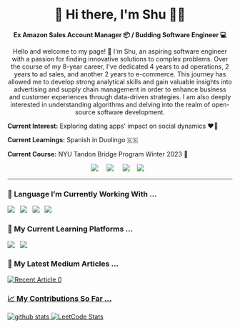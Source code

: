 

<h1 align='center'> 👋 Hi there, I'm Shu 👩‍💻 </h1>

<p align='center'> <strong> Ex Amazon Sales Account Manager 📦 / Budding Software Engineer 💻</strong>

<p align='center'>
Hello and welcome to my page! 🤗 I'm Shu, an aspiring software engineer with a passion for finding innovative solutions to complex problems. Over the course of my 8-year career, I've dedicated 4 years to ad operations, 2 years to ad sales, and another 2 years to e-commerce. This journey has allowed me to develop strong analytical skills and gain valuable insights into advertising and supply chain management in order to enhance business and customer experiences through data-driven strategies. I am also deeply interested in understanding algorithms and delving into the realm of open-source software development.

<b>Current Interest:</b> Exploring dating apps' impact on social dynamics ❤️‍🔥

<b>Current Learnings:</b> Spanish in Duolingo 🇪🇸 

<b>Current Course:</b> NYU Tandon Bridge Program Winter 2023 🍇

</p>

<p align='center'>
  <a href="https://www.linkedin.com/in/sy-c/"><img src="https://img.shields.io/badge/linkedin-%230077B5.svg?&style=for-the-badge&logo=linkedin&logoColor=white" /></a>&nbsp;&nbsp;&nbsp;&nbsp;
  <a href="mailto:avasychan93@outlook.com"><img src="https://img.shields.io/badge/gmail-%23D14836.svg?&style=for-the-badge&logo=gmail&logoColor=white" /></a>&nbsp;&nbsp;&nbsp;&nbsp;
  <a href="https://medium.com/@shuzz"><img src="https://img.shields.io/badge/medium-%2312100E.svg?&style=for-the-badge&logo=medium&logoColor=white" /></a>&nbsp;&nbsp;&nbsp;
  <a href="https://leetcode.com/u/avasy/"><img src="https://img.shields.io/badge/-LeetCode-FFA116?style=for-the-badge&logo=LeetCode&logoColor=black" /></a>&nbsp;&nbsp;&nbsp;
</p>

<hr>


### 🔭 Language I’m Currently Working With ...
<p >
  <img src="https://img.shields.io/badge/python-3670A0?style=for-the-badge&logo=python&logoColor=ffdd54"/>&nbsp;&nbsp;
  <img src= "https://img.shields.io/badge/C%2B%2B-00599C?style=for-the-badge&logo=c%2B%2B&logoColor=white" />&nbsp;&nbsp;
  <img src="https://img.shields.io/badge/PostgreSQL-316192?style=for-the-badge&logo=postgresql&logoColor=white" />&nbsp;&nbsp;
  <img src="https://img.shields.io/badge/HTML5-E34F26?style=for-the-badge&logo=html5&logoColor=white" />&nbsp;&nbsp;
</p>


### 🌱 My Current Learning Platforms ... 
<p >
  <a href="https://www.codecademy.com/profiles/shuuz.z"><img src="https://img.shields.io/badge/Codecademy-FFF0E5?style=for-the-badge&logo=codecademy&logoColor=303347" /></a>&nbsp;&nbsp;
  <a href="https://www.duolingo.com/profile/SGqcE"><img src="https://img.shields.io/badge/Duolingo-58CC02?style=for-the-badge&logo=Duolingo&logoColor=white"/> </a>
</p>

### 📝 My Latest Medium Articles ... 
<a target="_blank" href="https://github-readme-medium-recent-article.vercel.app/medium/@shuzz/0"><img src="https://github-readme-medium-recent-article.vercel.app/medium/@shuzz/0" alt="Recent Article 0"> 

<!--
<a target="_blank" href="https://github-readme-medium-recent-article.vercel.app/medium/@shuzz/1"><img src="https://github-readme-medium-recent-article.vercel.app/medium/@shuzz/1" alt="Recent Article 1"> 
<a target="_blank" href="https://github-readme-medium-recent-article.vercel.app/medium/@shuzz/2"><img src="https://github-readme-medium-recent-article.vercel.app/medium/@shuzz/2" alt="Recent Article 2"> 
-->

### 📈 My Contributions So Far ...
![github stats](https://github-readme-stats.vercel.app/api?username=shuuzzz&show_icons=true)
![LeetCode Stats](https://leetcode.card.workers.dev/avasy?theme=default&font=baloo&extension=null)


<!--
**avasy/avasy** is a ✨ _special_ ✨ repository because its `README.md` (this file) appears on your GitHub profile.

Here are some ideas to get you started:

- 🔭 I’m currently working on ...
- 🌱 I’m currently learning ...
- 👯 I’m looking to collaborate on ...
- 🤔 I’m looking for help with ...
- 💬 Ask me about ...
- 📫 How to reach me: ...
- 😄 Pronouns: ...
- ⚡ Fun fact: ...

Github resources: 
Inspired Profiles: https://x-team.com/blog/stand-out-with-a-github-profile/
Badges: https://github.com/alexandresanlim/Badges4-README.md-Profile?tab=readme-ov-file
Medium: [https://medium.com/geekculture/get-posts-from-medium-api-in-2022-using-javascript-2d1e40d0fd25](https://betterprogramming.pub/add-your-recent-published-mediums-article-on-github-readme-9ffaf3ad1606)
Github API: https://github.com/anuraghazra/github-readme-stats
LeetCode API: https://github.com/JacobLinCool/LeetCode-Stats-Card?tab=readme-ov-file
-->
